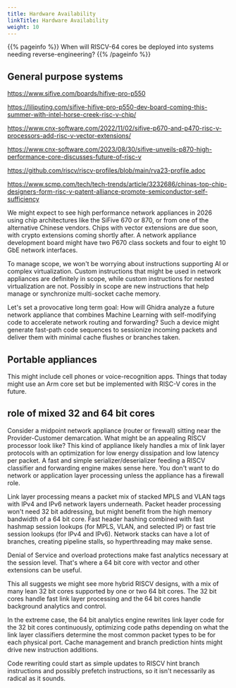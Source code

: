 ```yaml
---
title: Hardware Availability
linkTitle: Hardware Availability
weight: 10
---
```


{{% pageinfo %}}
When will RISCV-64 cores be deployed into systems needing reverse-engineering? 
{{% /pageinfo %}}


## General purpose systems

https://www.sifive.com/boards/hifive-pro-p550

https://liliputing.com/sifive-hifive-pro-p550-dev-board-coming-this-summer-with-intel-horse-creek-risc-v-chip/

https://www.cnx-software.com/2022/11/02/sifive-p670-and-p470-risc-v-processors-add-risc-v-vector-extensions/

https://www.cnx-software.com/2023/08/30/sifive-unveils-p870-high-performance-core-discusses-future-of-risc-v

https://github.com/riscv/riscv-profiles/blob/main/rva23-profile.adoc

https://www.scmp.com/tech/tech-trends/article/3232686/chinas-top-chip-designers-form-risc-v-patent-alliance-promote-semiconductor-self-sufficiency

We might expect to see high performance network appliances in 2026 using chip architectures like the SiFive 670 or 870,
or from one of the alternative Chinese vendors.  Chips with vector extensions are due soon, with crypto extensions coming shortly after.
A network appliance development board might have two P670 class sockets and four to eight 10 GbE network interfaces.

To manage scope, we won't be worrying about instructions supporting AI or complex virtualization.  Custom instructions that might be used
in network appliances are definitely in scope, while custom instructions for nested virtualization are not.  Possibly in scope are new instructions
that help manage or synchronize multi-socket cache memory.

Let's set a provocative long term goal: How will Ghidra analyze a future network appliance that combines Machine Learning with self-modifying code
to accelerate network routing and forwarding?  Such a device might generate fast-path code sequences to sessionize incoming packets and deliver them with
minimal cache flushes or branches taken.

## Portable appliances

This might include cell phones or voice-recognition apps.  Things that today might use an Arm core set but be implemented with RISC-V cores in the future.

## role of mixed 32 and 64 bit cores

Consider a midpoint network appliance (router or firewall) sitting near the Provider-Customer demarcation.  What might be an appealing RISCV processor look like?
This kind of appliance likely handles a mix of link layer protocols with an optimization for low energy dissipation and low latency per packet.  A fast and simple
serializer/deserializer feeding a RISCV classifier and forwarding engine makes sense here.  You don't want to do network or application layer processing unless the appliance
has a firewall role.

Link layer processing means a packet mix of stacked MPLS and VLAN tags with IPv4 and IPv6 network layers underneath.  Packet header processing won't need 32 bit addressing,
but might benefit from the high memory bandwidth of a 64 bit core.  Fast header hashing combined with fast hashmap session lookups (for MPLS, VLAN, and selected IP) or
fast trie session lookups (for IPv4 and IPv6).  Network stacks can have a lot of branches, creating pipeline stalls, so hyperthreading may make sense.

Denial of Service and overload protections make fast analytics necessary at the session level.  That's where a 64 bit core with vector and other extensions can be useful.

This all suggests we might see more hybrid RISCV designs, with a mix of many lean 32 bit cores supported by one or two 64 bit cores.  The 32 bit cores handle fast link layer processing
and the 64 bit cores handle background analytics and control.

In the extreme case, the 64 bit analytics engine rewrites link layer code for the 32 bit cores continuously, optimizing code paths depending on what the link layer classifiers
determine the most common packet types to be for each physical port.  Cache management and branch prediction hints might drive new instruction additions.

Code rewriting could start as simple updates to RISCV hint branch instructions and possibly prefetch instructions, so it isn't necessarily as radical as it sounds.

